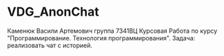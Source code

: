 # VDG_AnonChat
Каменюк Васили Артемович группа 7341ВЦ Курсовая Работа по курсу "Программирование. Технология программирования". 
Задача: реализовать чат с историей.
